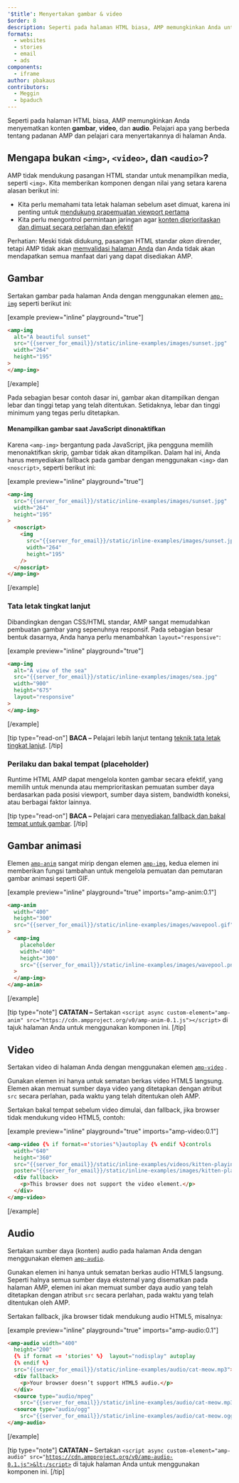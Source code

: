 ```yaml
---
'$title': Menyertakan gambar & video
$order: 8
description: Seperti pada halaman HTML biasa, AMP memungkinkan Anda untuk menyematkan konten gambar, video, dan audio. Pelajari apa yang berbeda tentang padanan AMP dan pelajari cara ....
formats:
  - websites
  - stories
  - email
  - ads
components:
  - iframe
author: pbakaus
contributors:
  - Meggin
  - bpaduch
---
```


Seperti pada halaman HTML biasa, AMP memungkinkan Anda menyematkan konten **gambar**, **video**, dan **audio**. Pelajari apa yang berbeda tentang padanan AMP dan pelajari cara menyertakannya di halaman Anda.

## Mengapa bukan <code>&lt;img></code>, <code>&lt;video></code>, dan <code>&lt;audio></code>?

AMP tidak mendukung pasangan HTML standar untuk menampilkan media, seperti `<img>`. Kita memberikan komponen dengan nilai yang setara karena alasan berikut ini:

- Kita perlu memahami tata letak halaman sebelum aset dimuat, karena ini penting untuk [mendukung prapemuatan viewport pertama](../../../../about/how-amp-works.html#size-all-resources-statically)
- Kita perlu mengontrol permintaan jaringan agar [konten diprioritaskan dan dimuat secara perlahan dan efektif](../../../../about/how-amp-works.html#prioritize-resource-loading)

Perhatian: Meski tidak didukung, pasangan HTML standar _akan_ dirender, tetapi AMP tidak akan [memvalidasi halaman Anda](../../../../documentation/guides-and-tutorials/learn/validation-workflow/validate_amp.md) dan Anda tidak akan mendapatkan semua manfaat dari yang dapat disediakan AMP.

## Gambar

Sertakan gambar pada halaman Anda dengan menggunakan elemen [`amp-img`](../../../../documentation/components/reference/amp-img.md) seperti berikut ini:

[example preview="inline" playground="true"]

```html
<amp-img
  alt="A beautiful sunset"
  src="{{server_for_email}}/static/inline-examples/images/sunset.jpg"
  width="264"
  height="195"
>
</amp-img>
```

[/example]

Pada sebagian besar contoh dasar ini, gambar akan ditampilkan dengan lebar dan tinggi tetap yang telah ditentukan. Setidaknya, lebar dan tinggi minimum yang tegas perlu ditetapkan.

#### Menampilkan gambar saat JavaScript dinonaktifkan

Karena `<amp-img>` bergantung pada JavaScript, jika pengguna memilih menonaktifkan skrip, gambar tidak akan ditampilkan. Dalam hal ini, Anda harus menyediakan fallback pada gambar dengan menggunakan `<img>` dan `<noscript>`, seperti berikut ini:

[example preview="inline" playground="true"]

```html
<amp-img
  src="{{server_for_email}}/static/inline-examples/images/sunset.jpg"
  width="264"
  height="195"
>
  <noscript>
    <img
      src="{{server_for_email}}/static/inline-examples/images/sunset.jpg"
      width="264"
      height="195"
    />
  </noscript>
</amp-img>
```

[/example]

### Tata letak tingkat lanjut

Dibandingkan dengan CSS/HTML standar, AMP sangat memudahkan pembuatan gambar yang sepenuhnya responsif. Pada sebagian besar bentuk dasarnya, Anda hanya perlu menambahkan `layout="responsive"`:

[example preview="inline" playground="true"]

```html
<amp-img
  alt="A view of the sea"
  src="{{server_for_email}}/static/inline-examples/images/sea.jpg"
  width="900"
  height="675"
  layout="responsive"
>
</amp-img>
```

[/example]

[tip type="read-on"] **BACA –** Pelajari lebih lanjut tentang [teknik tata letak tingkat lanjut](../../../../documentation/guides-and-tutorials/develop/style_and_layout/control_layout.md). [/tip]

### Perilaku dan bakal tempat (placeholder)

Runtime HTML AMP dapat mengelola konten gambar secara efektif, yang memilih untuk menunda atau memprioritaskan pemuatan sumber daya berdasarkan pada posisi viewport, sumber daya sistem, bandwidth koneksi, atau berbagai faktor lainnya.

[tip type="read-on"] **BACA –** Pelajari cara [menyediakan fallback dan bakal tempat untuk gambar](../../../../documentation/guides-and-tutorials/develop/style_and_layout/placeholders.md). [/tip]

## Gambar animasi

Elemen [`amp-anim`](../../../../documentation/components/reference/amp-anim.md) sangat mirip dengan elemen [`amp-img`](../../../../documentation/components/reference/amp-img.md), kedua elemen ini memberikan fungsi tambahan untuk mengelola pemuatan dan pemutaran gambar animasi seperti GIF.

[example preview="inline" playground="true" imports="amp-anim:0.1"]

```html
<amp-anim
  width="400"
  height="300"
  src="{{server_for_email}}/static/inline-examples/images/wavepool.gif"
>
  <amp-img
    placeholder
    width="400"
    height="300"
    src="{{server_for_email}}/static/inline-examples/images/wavepool.png"
  >
  </amp-img>
</amp-anim>
```

[/example]

[tip type="note"] **CATATAN –** Sertakan `<script async custom-element="amp-anim" src="https://cdn.ampproject.org/v0/amp-anim-0.1.js"></script>` di tajuk halaman Anda untuk menggunakan komponen ini. [/tip]

## Video

Sertakan video di halaman Anda dengan menggunakan elemen [`amp-video`](../../../../documentation/components/reference/amp-video.md) .

Gunakan elemen ini hanya untuk sematan berkas video HTML5 langsung. Elemen akan memuat sumber daya video yang ditetapkan dengan atribut `src` secara perlahan, pada waktu yang telah ditentukan oleh AMP.

Sertakan bakal tempat sebelum video dimulai, dan fallback, jika browser tidak mendukung video HTML5, contoh:

[example preview="inline" playground="true" imports="amp-video:0.1"]

```html
<amp-video {% if format=='stories'%}autoplay {% endif %}controls
  width="640"
  height="360"
  src="{{server_for_email}}/static/inline-examples/videos/kitten-playing.mp4"
  poster="{{server_for_email}}/static/inline-examples/images/kitten-playing.png">
  <div fallback>
    <p>This browser does not support the video element.</p>
  </div>
</amp-video>
```

[/example]

## Audio

Sertakan sumber daya (konten) audio pada halaman Anda dengan menggunakan elemen [`amp-audio`](../../../../documentation/components/reference/amp-audio.md).

Gunakan elemen ini hanya untuk sematan berkas audio HTML5 langsung. Seperti halnya semua sumber daya eksternal yang disematkan pada halaman AMP, elemen ini akan memuat sumber daya audio yang telah ditetapkan dengan atribut `src` secara perlahan, pada waktu yang telah ditentukan oleh AMP.

Sertakan fallback, jika browser tidak mendukung audio HTML5, misalnya:

[example preview="inline" playground="true" imports="amp-audio:0.1"]

```html
<amp-audio width="400"
  height="200"
  {% if format == 'stories' %}  layout="nodisplay" autoplay
  {% endif %}
  src="{{server_for_email}}/static/inline-examples/audio/cat-meow.mp3">
  <div fallback>
    <p>Your browser doesn’t support HTML5 audio.</p>
  </div>
  <source type="audio/mpeg"
    src="{{server_for_email}}/static/inline-examples/audio/cat-meow.mp3">
  <source type="audio/ogg"
    src="{{server_for_email}}/static/inline-examples/audio/cat-meow.ogg">
</amp-audio>
```

[/example]

[tip type="note"] <strong>CATATAN –</strong> Sertakan <code>&lt;script async custom-element="amp-audio" src="https://cdn.ampproject.org/v0/amp-audio-0.1.js">&lt;/script></code> di tajuk halaman Anda untuk menggunakan komponen ini. [/tip]

